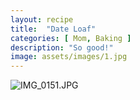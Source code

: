 ```yaml
---
layout: recipe
title:  "Date Loaf"
categories: [ Mom, Baking ]
description: "So good!"
image: assets/images/1.jpg
---
```

![IMG_0151.JPG]({{site.baseurl}}/image/IMG_0151.JPG)
